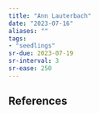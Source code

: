 ```yaml
---
title: "Ann Lauterbach"
date: "2023-07-16"
aliases: ""
tags:
- "seedlings"
sr-due: 2023-07-19
sr-interval: 3
sr-ease: 250
---
```




## References